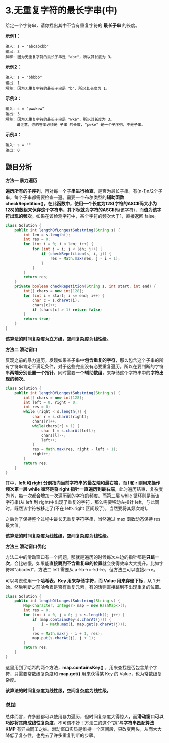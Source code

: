 # 3.无重复字符的最长字串(中)

给定一个字符串，请你找出其中不含有重复字符的 **最长子串** 的长度。

**示例1：**

```
输入: s = "abcabcbb"
输出: 3 
解释: 因为无重复字符的最长子串是 "abc"，所以其长度为 3。
```

**示例2：**

```
输入: s = "bbbbb"
输出: 1
解释: 因为无重复字符的最长子串是 "b"，所以其长度为 1。
```

**示例3：**

```
输入: s = "pwwkew"
输出: 3
解释: 因为无重复字符的最长子串是 "wke"，所以其长度为 3。
     请注意，你的答案必须是 子串 的长度，"pwke" 是一个子序列，不是子串。
```

**示例4：**

```
输入: s = ""
输出: 0
```



## 题目分析

**方法一 暴力遍历**

**遍历所有的子序列**，再对每一个**子串进行检查**，是否为最长子串。有(n-1)n/2个子串，每个子串都需要检查一遍。需要一个布尔类型的**辅助函数 checkRepetition()。**在此函数中，使用一个长度为128(字符的ASCII码大小为128)的数组来保存这个字符串，其**下标就为字符的ASCII码**(该字符)，而**值为该字符出现的频次**。如果在该检测字符中，某个字符的频次大于1，直接返回 false。

```java
class Solution {
    public int lengthOfLongestSubstring(String s) {
        int len = s.length();
        int res = 0;
        for (int i = 0; i < len; i++) {
            for (int j = i; j < len; j++) {
                if (checkRepetition(s, i, j)) {
                    res = Math.max(res, j - i + 1);
                }
            }
        }
        return res;
    }
    private boolean checkRepetition(String s, int start, int end) {
        int[] chars = new int[128];
        for (int i = start; i <= end; i++) {
            char c = s.charAt(i);
            chars[c]++;
            if (chars[c] > 1) return false;
        }
        return true;
    }
}
```

**该算法的时间复杂度为立方级，空间复杂度为线性级。**

**方法二 滑动窗口**

反观之前的暴力遍历，发现如果某子串中**包含重复的字符**，那么包含这个子串的所有字符串肯定不满足条件，对于这些完全没有必要重复遍历。所以在要判断的字符串**两端分别设置一个指针**，同时需要一个**辅助数组**，来存储这个字符串中的**字符出现的频次**。

```java
class Solution {
    public int lengthOfLongestSubstring(String s) {
        int[] chars = new int[128];
        int left = 0, right = 0;
        int res = 0;
        while (right < s.length()) {
            char r = s.charAt(right);
            chars[r]++;
            while(chars[r] > 1) {
                char l = s.charAt(left);
                chars[l]--;
                left++;
            }
            res = Math.max(res, right - left + 1);
            right++;
        }
        return res;
    }
}
```

其中，**left 和 right 分别指向当前字符串的最左端和最右端，而 l 和 r 则用来操作频次第一层 while 循环是将 right 指针一直遍历到最右端**，此时遍历结束，复杂度为 N，每一次都会增加一次遍历到的字符的频度。而第二层 while 循环则是当该字符串(从 left 到 right)中出现了重复的字符，那么需要移动左指针 left，与此同时，既然该字符被移走了(不在 left~right 区间段了)，当然要将其频次减1。

之后为了保持整个过程中最长无重复字符字串，当然通过 max 函数动态保持 res 最大值。

**该算法的时间复杂度为线性级，空间复杂度为线性级。**

**方法三 滑动窗口优化**

方法二中的滑动窗口有一个问题，那就是遍历的时候每次左边的指针都是**只跳一次**，会比较慢，如果能**直接跳到不含重复串的位置**就会使得效率大大提升。比如字符串"abcded"，方法二 left 需要从 a->b->c->d->e，但方法三可以直接a->e。

可以考虑使用一个**哈希表，Key 用来存储字符，而 Value 用来存储下标**，从 1 开始。然后判断之前哈希表是否有重复元素，有的话则直接跳到不出现重复的位置。

```java
class Solution {
    public int lengthOfLongestSubstring(String s) {
        Map<Character, Integer> map = new HashMap<>();
        int res = 0;
        for (int i = 0, j = 0; j < s.length(); j++) {
            if (map.containsKey(s.charAt(j))) {
                i = Math.max(i, map.get(s.charAt(j)));
            }
            res = Math.max(j - i + 1, res);
            map.put(s.charAt(j), j + 1);
        }
        return res;
    }
}
```

这里用到了哈希的两个方法，**map.containsKey()** ，用来查找是否包含某个字符，只需要常数级复杂度和 **map.get()** 用来获得某 Key 的 Value，也为常数级复杂度。

**该算法的时间复杂度为线性级，空间复杂度为线性级。**



### 总结

总体而言，许多题都可以使用暴力遍历，但时间复杂度大得惊人，而**滑动窗口可以巧妙将其降成线性复杂度**，不可谓不妙！方法三的这个“跳”与**字符串匹配算法 KMP** 有异曲同工之妙。滑动窗口实质是维持一个区间段，只改变两头，从而大大降低了复杂性，也免去了许多重复判断的步骤。